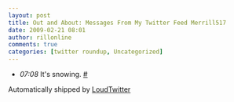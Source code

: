 ```yaml
---
layout: post
title: Out and About: Messages From My Twitter Feed Merrill517
date: 2009-02-21 08:01
author: rillonline
comments: true
categories: [twitter roundup, Uncategorized]
---
```

<ul class="loudtwitter"><li><em>07:08</em> It's snowing. <a href="http://twitter.com/merrill517/statuses/1234062374">#</a></li></ul>Automatically shipped by <a href="http://www.loudtwitter.com">LoudTwitter</a><img src="http://1234062374.data.loudtwitter.com/72113269833264258" width="1" height="1" border="0" style="display:none;" />
